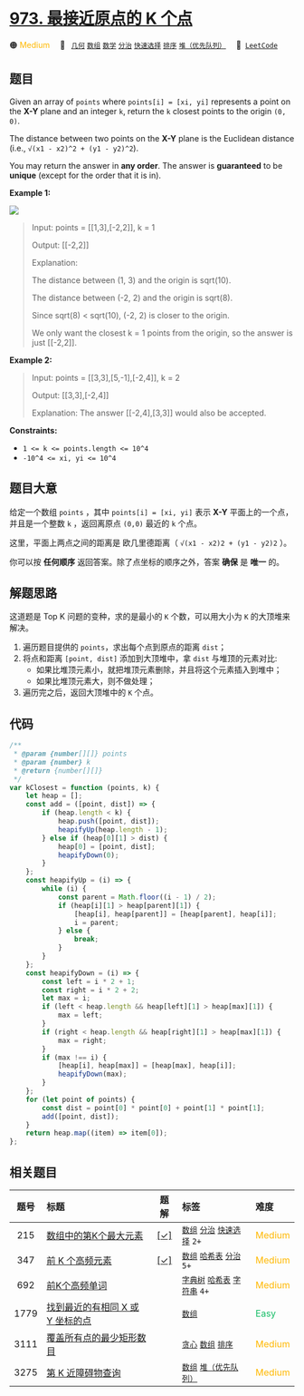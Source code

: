 # [973. 最接近原点的 K 个点](https://leetcode.com/problems/k-closest-points-to-origin)

🟠 <font color=#ffb800>Medium</font>&emsp; 🔖&ensp; [`几何`](/tag/geometry.md) [`数组`](/tag/array.md) [`数学`](/tag/math.md) [`分治`](/tag/divide-and-conquer.md) [`快速选择`](/tag/quickselect.md) [`排序`](/tag/sorting.md) [`堆（优先队列）`](/tag/heap-priority-queue.md)&emsp; 🔗&ensp;[`LeetCode`](https://leetcode.com/problems/k-closest-points-to-origin)

## 题目

Given an array of `points` where `points[i] = [xi, yi]` represents a point on
the **X-Y** plane and an integer `k`, return the `k` closest points to the
origin `(0, 0)`.

The distance between two points on the **X-Y** plane is the Euclidean distance
(i.e., `√(x1 - x2)^2 + (y1 - y2)^2`).

You may return the answer in **any order**. The answer is **guaranteed** to be
**unique** (except for the order that it is in).

**Example 1:**

![](https://assets.leetcode.com/uploads/2021/03/03/closestplane1.jpg)

> Input: points = [[1,3],[-2,2]], k = 1
>
> Output: [[-2,2]]
>
> Explanation:
>
> The distance between (1, 3) and the origin is sqrt(10).
>
> The distance between (-2, 2) and the origin is sqrt(8).
>
> Since sqrt(8) < sqrt(10), (-2, 2) is closer to the origin.
>
> We only want the closest k = 1 points from the origin, so the answer is just [[-2,2]].

**Example 2:**

> Input: points = [[3,3],[5,-1],[-2,4]], k = 2
>
> Output: [[3,3],[-2,4]]
>
> Explanation: The answer [[-2,4],[3,3]] would also be accepted.

**Constraints:**

- `1 <= k <= points.length <= 10^4`
- `-10^4 <= xi, yi <= 10^4`

## 题目大意

给定一个数组 `points` ，其中 `points[i] = [xi, yi]` 表示 **X-Y** 平面上的一个点，并且是一个整数 `k` ，返回离原点 `(0,0)` 最近的 `k` 个点。

这里，平面上两点之间的距离是 欧几里德距离（ `√(x1 - x2)2 + (y1 - y2)2` ）。

你可以按 **任何顺序** 返回答案。除了点坐标的顺序之外，答案 **确保** 是 **唯一** 的。

## 解题思路

这道题是 Top K 问题的变种，求的是最小的 `K` 个数，可以用大小为 `K` 的大顶堆来解决。

1. 遍历题目提供的 `points`，求出每个点到原点的距离 `dist`；
2. 将点和距离 `[point, dist]` 添加到大顶堆中，拿 `dist` 与堆顶的元素对比:
   - 如果比堆顶元素小，就把堆顶元素删除，并且将这个元素插入到堆中；
   - 如果比堆顶元素大，则不做处理；
3. 遍历完之后，返回大顶堆中的 `K` 个点。

## 代码

```javascript
/**
 * @param {number[][]} points
 * @param {number} k
 * @return {number[][]}
 */
var kClosest = function (points, k) {
	let heap = [];
	const add = ([point, dist]) => {
		if (heap.length < k) {
			heap.push([point, dist]);
			heapifyUp(heap.length - 1);
		} else if (heap[0][1] > dist) {
			heap[0] = [point, dist];
			heapifyDown(0);
		}
	};
	const heapifyUp = (i) => {
		while (i) {
			const parent = Math.floor((i - 1) / 2);
			if (heap[i][1] > heap[parent][1]) {
				[heap[i], heap[parent]] = [heap[parent], heap[i]];
				i = parent;
			} else {
				break;
			}
		}
	};
	const heapifyDown = (i) => {
		const left = i * 2 + 1;
		const right = i * 2 + 2;
		let max = i;
		if (left < heap.length && heap[left][1] > heap[max][1]) {
			max = left;
		}
		if (right < heap.length && heap[right][1] > heap[max][1]) {
			max = right;
		}
		if (max !== i) {
			[heap[i], heap[max]] = [heap[max], heap[i]];
			heapifyDown(max);
		}
	};
	for (let point of points) {
		const dist = point[0] * point[0] + point[1] * point[1];
		add([point, dist]);
	}
	return heap.map((item) => item[0]);
};
```

## 相关题目

<!-- prettier-ignore -->
| 题号 | 标题 | 题解 | 标签 | 难度 |
| :------: | :------ | :------: | :------ | :------ |
| 215 | [数组中的第K个最大元素](https://leetcode.com/problems/kth-largest-element-in-an-array) | [[✓]](/problem/0215.md) |  [`数组`](/tag/array.md) [`分治`](/tag/divide-and-conquer.md) [`快速选择`](/tag/quickselect.md) `2+` | <font color=#ffb800>Medium</font> |
| 347 | [前 K 个高频元素](https://leetcode.com/problems/top-k-frequent-elements) | [[✓]](/problem/0347.md) |  [`数组`](/tag/array.md) [`哈希表`](/tag/hash-table.md) [`分治`](/tag/divide-and-conquer.md) `5+` | <font color=#ffb800>Medium</font> |
| 692 | [前K个高频单词](https://leetcode.com/problems/top-k-frequent-words) |  |  [`字典树`](/tag/trie.md) [`哈希表`](/tag/hash-table.md) [`字符串`](/tag/string.md) `4+` | <font color=#ffb800>Medium</font> |
| 1779 | [找到最近的有相同 X 或 Y 坐标的点](https://leetcode.com/problems/find-nearest-point-that-has-the-same-x-or-y-coordinate) |  |  [`数组`](/tag/array.md) | <font color=#15bd66>Easy</font> |
| 3111 | [覆盖所有点的最少矩形数目](https://leetcode.com/problems/minimum-rectangles-to-cover-points) |  |  [`贪心`](/tag/greedy.md) [`数组`](/tag/array.md) [`排序`](/tag/sorting.md) | <font color=#ffb800>Medium</font> |
| 3275 | [第 K 近障碍物查询](https://leetcode.com/problems/k-th-nearest-obstacle-queries) |  |  [`数组`](/tag/array.md) [`堆（优先队列）`](/tag/heap-priority-queue.md) | <font color=#ffb800>Medium</font> |